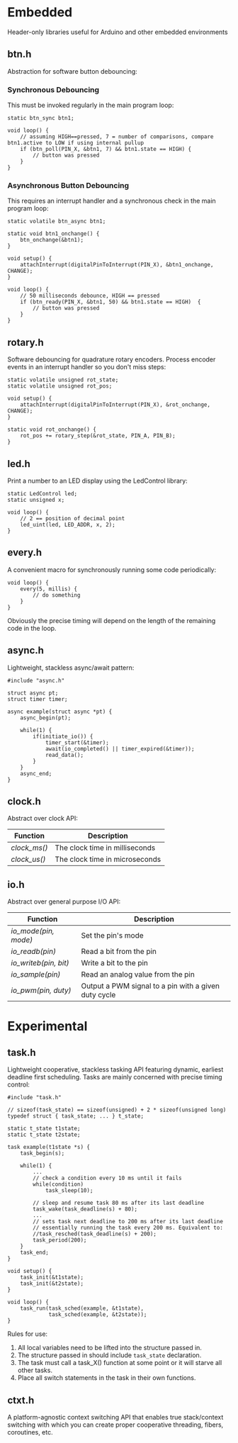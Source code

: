 # Embedded

Header-only libraries useful for Arduino and other embedded environments

## btn.h

Abstraction for software button debouncing:

### Synchronous Debouncing

This must be invoked regularly in the main program loop:
    
    static btn_sync btn1;

    void loop() {
        // assuming HIGH==pressed, 7 = number of comparisons, compare btn1.active to LOW if using internal pullup
        if (btn_poll(PIN_X, &btn1, 7) && btn1.state == HIGH) {
            // button was pressed
        }
    }
    
### Asynchronous Button Debouncing

This requires an interrupt handler and a synchronous check in the main program loop:

    static volatile btn_async btn1;

    static void btn1_onchange() {
        btn_onchange(&btn1);
    }
    
    void setup() {
        attachInterrupt(digitalPinToInterrupt(PIN_X), &btn1_onchange, CHANGE);
    }

    void loop() {
        // 50 milliseconds debounce, HIGH == pressed
        if (btn_ready(PIN_X, &btn1, 50) && btn1.state == HIGH)  {
            // button was pressed
        }
    }

## rotary.h

Software debouncing for quadrature rotary encoders. Process encoder events
in an interrupt handler so you don't miss steps:

    static volatile unsigned rot_state;
    static volatile unsigned rot_pos;
    
    void setup() {
        attachInterrupt(digitalPinToInterrupt(PIN_X), &rot_onchange, CHANGE);
    }

    static void rot_onchange() {
        rot_pos += rotary_step(&rot_state, PIN_A, PIN_B);
    }

## led.h

Print a number to an LED display using the LedControl library:

    static LedControl led;
    static unsigned x;

    void loop() {
        // 2 == position of decimal point
        led_uint(led, LED_ADDR, x, 2);
    }

## every.h

A convenient macro for synchronously running some code periodically:

    void loop() {
        every(5, millis) {
            // do something
        }
    }

Obviously the precise timing will depend on the length of the remaining code
in the loop.

## async.h

Lightweight, stackless async/await pattern:

    #include "async.h"

    struct async pt;
    struct timer timer;

    async example(struct async *pt) {
        async_begin(pt);
        
        while(1) {
            if(initiate_io()) {
                timer_start(&timer);
                await(io_completed() || timer_expired(&timer));
                read_data();
            }
        }
        async_end;
    }

## clock.h

Abstract over clock API:

Function|Description
--------|-----------
*clock_ms()*|The clock time in milliseconds
*clock_us()*|The clock time in microseconds

## io.h

Abstract over general purpose I/O API:

Function|Description
--------|-----------
*io_mode(pin, mode)*|Set the pin's mode
*io_readb(pin)*|Read a bit from the pin
*io_writeb(pin, bit)*|Write a bit to the pin
*io_sample(pin)*|Read an analog value from the pin
*io_pwm(pin, duty)*|Output a PWM signal to a pin with a given duty cycle


# Experimental

## task.h

Lightweight cooperative, stackless tasking API featuring dynamic, earliest deadline
first scheduling. Tasks are mainly concerned with precise timing control:

    #include "task.h"

    // sizeof(task_state) == sizeof(unsigned) + 2 * sizeof(unsigned long)
    typedef struct { task_state; ... } t_state;

    static t_state t1state;
    static t_state t2state;

    task example(t1state *s) {
        task_begin(s);
        
        while(1) {
            ...
            // check a condition every 10 ms until it fails
            while(condition)
                task_sleep(10);

            // sleep and resume task 80 ms after its last deadline
            task_wake(task_deadline(s) + 80);
            ...
            // sets task next deadline to 200 ms after its last deadline
            // essentially running the task every 200 ms. Equivalent to:
            //task_resched(task_deadline(s) + 200);
            task_period(200);
        }
        task_end;
    }

    void setup() {
        task_init(&t1state);
        task_init(&t2state);
    }

    void loop() {
        task_run(task_sched(example, &t1state),
                 task_sched(example, &t2state));
    }

Rules for use:
 1. All local variables need to be lifted into the structure passed in.
 2. The structure passed in should include `task_state` declaration.
 3. The task must call a task_X() function at some point or it will
    starve all other tasks.
 4. Place all switch statements in the task in their own functions.

## ctxt.h

A platform-agnostic context switching API that enables true stack/context
switching with which you can create proper cooperative threading, fibers,
coroutines, etc.